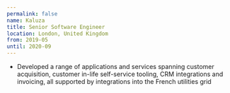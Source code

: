 ```yaml
---
permalink: false
name: Kaluza
title: Senior Software Engineer
location: London, United Kingdom
from: 2019-05
until: 2020-09
---
```

 - Developed a range of applications and services spanning customer acquisition, customer in-life self-service tooling, CRM integrations and invoicing, all supported by integrations into the French utilities grid